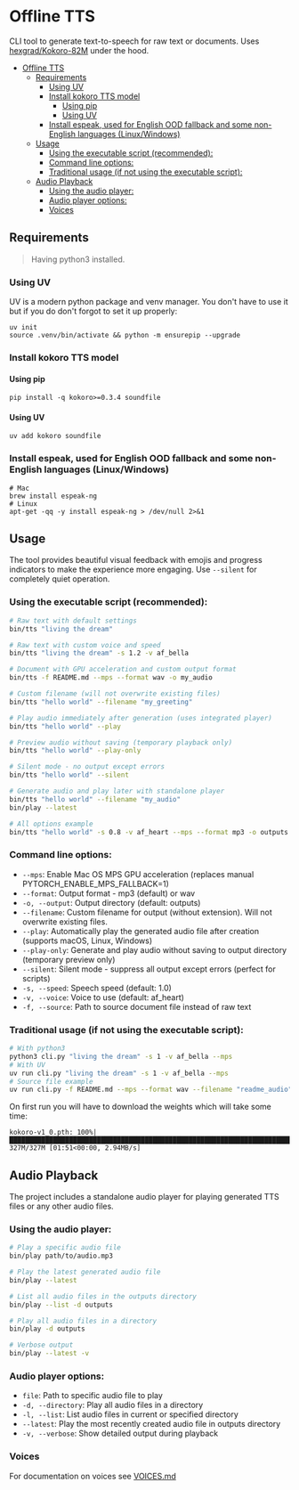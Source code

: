 # Offline TTS
CLI tool to generate text-to-speech for raw text or documents. Uses [hexgrad/Kokoro-82M](https://huggingface.co/hexgrad/Kokoro-82M) under the hood.

- [Offline TTS](#offline-tts)
  - [Requirements](#requirements)
    - [Using UV](#using-uv)
    - [Install kokoro TTS model](#install-kokoro-tts-model)
      - [Using pip](#using-pip)
      - [Using UV](#using-uv-1)
    - [Install espeak, used for English OOD fallback and some non-English languages (Linux/Windows)](#install-espeak-used-for-english-ood-fallback-and-some-non-english-languages-linuxwindows)
  - [Usage](#usage)
    - [Using the executable script (recommended):](#using-the-executable-script-recommended)
    - [Command line options:](#command-line-options)
    - [Traditional usage (if not using the executable script):](#traditional-usage-if-not-using-the-executable-script)
  - [Audio Playback](#audio-playback)
    - [Using the audio player:](#using-the-audio-player)
    - [Audio player options:](#audio-player-options)
    - [Voices](#voices)


## Requirements

> Having python3 installed.

### Using UV
UV is a modern python package and venv manager. You don't have to use it but if you do don't forgot to set it up properly:

```
uv init
source .venv/bin/activate && python -m ensurepip --upgrade
```

### Install kokoro TTS model

#### Using pip 

```
pip install -q kokoro>=0.3.4 soundfile
```

#### Using UV

```
uv add kokoro soundfile
```

### Install espeak, used for English OOD fallback and some non-English languages (Linux/Windows)

```
# Mac
brew install espeak-ng
# Linux
apt-get -qq -y install espeak-ng > /dev/null 2>&1
```

## Usage

The tool provides beautiful visual feedback with emojis and progress indicators to make the experience more engaging. Use `--silent` for completely quiet operation.

### Using the executable script (recommended):
```bash
# Raw text with default settings
bin/tts "living the dream"

# Raw text with custom voice and speed
bin/tts "living the dream" -s 1.2 -v af_bella

# Document with GPU acceleration and custom output format
bin/tts -f README.md --mps --format wav -o my_audio

# Custom filename (will not overwrite existing files)
bin/tts "hello world" --filename "my_greeting"

# Play audio immediately after generation (uses integrated player)
bin/tts "hello world" --play

# Preview audio without saving (temporary playback only)
bin/tts "hello world" --play-only

# Silent mode - no output except errors
bin/tts "hello world" --silent

# Generate audio and play later with standalone player
bin/tts "hello world" --filename "my_audio"
bin/play --latest

# All options example
bin/tts "hello world" -s 0.8 -v af_heart --mps --format mp3 -o outputs --filename "custom_audio" --play
```

### Command line options:
- `--mps`: Enable Mac OS MPS GPU acceleration (replaces manual PYTORCH_ENABLE_MPS_FALLBACK=1)
- `--format`: Output format - mp3 (default) or wav
- `-o, --output`: Output directory (default: outputs)
- `--filename`: Custom filename for output (without extension). Will not overwrite existing files.
- `--play`: Automatically play the generated audio file after creation (supports macOS, Linux, Windows)
- `--play-only`: Generate and play audio without saving to output directory (temporary preview only)
- `--silent`: Silent mode - suppress all output except errors (perfect for scripts)
- `-s, --speed`: Speech speed (default: 1.0)
- `-v, --voice`: Voice to use (default: af_heart)
- `-f, --source`: Path to source document file instead of raw text

### Traditional usage (if not using the executable script):

```bash
# With python3
python3 cli.py "living the dream" -s 1 -v af_bella --mps
# With UV
uv run cli.py "living the dream" -s 1 -v af_bella --mps
# Source file example
uv run cli.py -f README.md --mps --format wav --filename "readme_audio"
```

On first run you will have to download the weights which will take some time:

```
kokoro-v1_0.pth: 100%|█████████████████████████████████████████████████████████████████████████████████████████████████████████████████████████████████████████████████████████████| 327M/327M [01:51<00:00, 2.94MB/s]
```

## Audio Playback

The project includes a standalone audio player for playing generated TTS files or any other audio files.

### Using the audio player:

```bash
# Play a specific audio file
bin/play path/to/audio.mp3

# Play the latest generated audio file
bin/play --latest

# List all audio files in the outputs directory
bin/play --list -d outputs

# Play all audio files in a directory
bin/play -d outputs

# Verbose output
bin/play --latest -v
```

### Audio player options:
- `file`: Path to specific audio file to play
- `-d, --directory`: Play all audio files in a directory
- `-l, --list`: List audio files in current or specified directory  
- `--latest`: Play the most recently created audio file in outputs directory
- `-v, --verbose`: Show detailed output during playback

### Voices

For documentation on voices see [VOICES.md](VOICES.md)